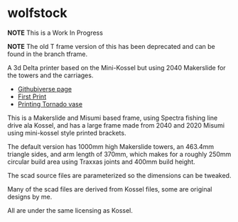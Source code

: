 wolfstock
=========

__NOTE__ This is a Work In Progress

__NOTE__ The old T frame version of this has been deprecated and can be found in the branch tframe.


A 3d Delta printer based on the Mini-Kossel but using 2040 Makerslide for the
towers and the carriages.

* [Githubiverse page](http://wolfmanjm.github.com/wolfstock)
* [First Print](http://www.youtube.com/watch?v=khotvR7Lyf4)
* [Printing Tornado vase](http://www.youtube.com/watch?v=ChUlHnQ6QRw)

This is a Makerslide and Misumi based frame, using Spectra fishing line drive
ala Kossel, and has a large frame made from 2040 and 2020 Misumi using mini-kossel style printed brackets.

The default version has 1000mm high Makerslide towers, an 463.4mm triangle sides, and 
arm length of 370mm, which makes for a roughly 250mm circular build area using Traxxas joints
and 400mm build height.

The scad source files are parameterized so the dimensions can be
tweaked.

Many of the scad files are derived from Kossel files, some are
original designs by me.

All are under the same licensing as Kossel.

